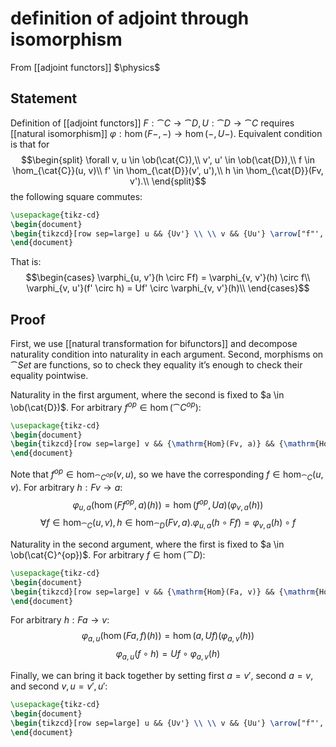 # definition of adjoint through isomorphism
From [[adjoint functors]]
$\physics$
## Statement
Definition of [[adjoint functors]] $F: \cat{C} \to \cat{D}, U: \cat{D} \to \cat{C}$ requires [[natural isomorphism]] $\varphi: \hom(F -, -) \to \hom(-, U -)$. Equivalent condition is that for
$$\begin{split}
\forall v, u \in \ob(\cat{C}),\\
v', u' \in \ob(\cat{D}),\\
f \in \hom_{\cat{C}}(u, v)\\
f' \in \hom_{\cat{D}}(v', u'),\\
h \in \hom_{\cat{D}}(Fv, v').\\
\end{split}$$
the following square commutes:
```tikz
\usepackage{tikz-cd}
\begin{document}
\begin{tikzcd}[row sep=large] u && {Uv'} \\ \\ v && {Uu'} \arrow["f"', from=1-1, to=3-1] \arrow["{\varphi_{u,v'}(h \circ Ff)}", from=1-1, to=1-3] \arrow["{U f'}", from=1-3, to=3-3] \arrow["{\varphi_{v,v'}(h)}", from=3-1, to=1-3] \arrow["{\varphi_{v, u'}(f' \circ h)}"', from=3-1, to=3-3] \end{tikzcd}
\end{document}
```
That is:
$$\begin{cases}
\varphi_{u, v'}(h \circ Ff) = \varphi_{v, v'}(h) \circ f\\
\varphi_{v, u'}(f' \circ h) = Uf' \circ \varphi_{v, v'}(h)\\
\end{cases}$$
## Proof
First, we use [[natural transformation for bifunctors]] and decompose naturality condition into naturality in each argument. Second, morphisms on $\cat{Set}$ are functions, so to check they equality it’s enough to check their equality pointwise.

Naturality in the first argument, where the second is fixed to $a \in \ob(\cat{D})$. For arbitrary $f^{op} \in \hom(\cat{C}^{op})$:
```tikz
\usepackage{tikz-cd}
\begin{document}
\begin{tikzcd}[row sep=large] v && {\mathrm{Hom}(Fv, a)} && {\mathrm{Hom}(v, Ua)} \\ \\ u && {\mathrm{Hom}(Fu, a)} && {\mathrm{Hom}(u, Ua)} \arrow["f"', from=1-1, to=3-1] \arrow["{\varphi_{v, a}}", from=1-3, to=1-5] \arrow["{\varphi_{u, a}}"', from=3-3, to=3-5] \arrow["{\mathrm{Hom}(Ff, a)}"', from=1-3, to=3-3] \arrow["{\mathrm{Hom}(f, Ua)}", from=1-5, to=3-5] \end{tikzcd}
\end{document}
```
Note that $f^{op} \in \hom_{\cat{C}^{op}}(v, u)$, so we have the corresponding $f \in \hom_{\cat{C}}(u, v)$. For arbitrary $h: Fv \to a$:
$$\varphi_{u, a}(\hom(Ff^{op}, a)(h)) = \hom(f^{op}, Ua)(\varphi_{v, a}(h))$$
$$\forall f \in \hom_{\cat{C}}(u, v), h \in \hom_{\cat{D}}(Fv, a). \varphi_{u, a}(h \circ Ff) = \varphi_{v, a}(h) \circ f$$


Naturality in the second argument, where the first is fixed to $a \in \ob(\cat{C}^{op})$. For arbitrary $f \in \hom(\cat{D})$:
```tikz
\usepackage{tikz-cd}
\begin{document}
\begin{tikzcd}[row sep=large] v && {\mathrm{Hom}(Fa, v)} && {\mathrm{Hom}(a, Uv)} \\ \\ u && {\mathrm{Hom}(Fa, u)} && {\mathrm{Hom}(a, Uu)} \arrow["f"', from=1-1, to=3-1] \arrow["{\varphi_{a, v}}", from=1-3, to=1-5] \arrow["{\varphi_{a, u}}"', from=3-3, to=3-5] \arrow["{\mathrm{Hom}(Fa, f)}"', from=1-3, to=3-3] \arrow["{\mathrm{Hom}(a, Uf)}", from=1-5, to=3-5] \end{tikzcd}
\end{document}
```
For arbitrary $h: Fa \to v$:
$$\varphi_{a, u}(\hom(Fa, f)(h)) = \hom(a, Uf)(\varphi_{a, v}(h))$$
$$\varphi_{a, u}(f \circ h) = Uf \circ \varphi_{a, v}(h)$$

Finally, we can bring it back together by setting first $a = v'$, second $a = v$, and second $v, u = v', u'$:

```tikz
\usepackage{tikz-cd}
\begin{document}
\begin{tikzcd}[row sep=large] u && {Uv'} \\ \\ v && {Uu'} \arrow["f"', from=1-1, to=3-1] \arrow["{\varphi_{u,v'}(h \circ Ff)}", from=1-1, to=1-3] \arrow["{U f'}", from=1-3, to=3-3] \arrow["{\varphi_{v,v'}(h)}", from=3-1, to=1-3] \arrow["{\varphi_{v, u'}(f' \circ h)}"', from=3-1, to=3-3] \end{tikzcd}
\end{document}
```